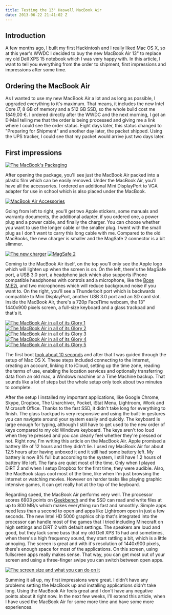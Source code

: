 ```yaml
---
title: Testing the 13" Haswell MacBook Air
date: 2013-06-22 21:41:02 Z
---
```


## Introduction

A few months ago, I built my first Hackintosh and I really liked Mac OS X, so at this year's WWDC I decided to buy the new MacBook Air 13" to replace my old Dell XPS 15 notebook which I was very happy with. In this article, I want to tell you everything from the order to shipment, first impressions and impressions after some time.

## Ordering the MacBook Air

As I wanted to use my new MacBook Air a lot and as long as possible, I upgraded everything to it's maximum. That means, it includes the new Intel Core i7, 8 GB of memory and a 512 GB SSD, so the whole build cost me 1849,00 €. I ordered directly after the WWDC and the next morning, I got an E-Mail telling me that the order is being processed and giving me a link where I could see the order status. Eight days later, this status changed to "Preparing for Shipment" and another day later, the packet shipped. Using the UPS tracker, I could see that my packet would arrive just two days later.

## First impressions

[![The MacBook's Packaging](/uploads/2013/06/MG_0664.jpg)](/uploads/2013/06/MG_0664.jpg)

After opening the package, you'll see just the MacBook Air packed into a plastic film which can be easily removed. Under the MacBook Air, you'll have all the accessories. I ordered an additional Mini DisplayPort to VGA adapter for use in school which is also placed under the MacBook.

[![MacBook Air Accessories](/uploads/2013/06/MG_0665.jpg)](/uploads/2013/06/MG_0665.jpg)

Going from left to right, you'll get two Apple stickers, some manuals and warranty documents, the additional adapter, if you ordered one, a power plug and a power cable, and finally the charger. You can choose whether you want to use the longer cable or the smaller plug. I went with the small plug as I don't want to carry this long cable with me. Compared to the old MacBooks, the new charger is smaller and the MagSafe 2 connector is a bit slimmer.

[![The new charger](/uploads/2013/06/MG_0669.jpg)](/uploads/2013/06/MG_0669.jpg)
[![MagSafe 2](/uploads/2013/06/MG_0666.jpg)](/uploads/2013/06/MG_0666.jpg)

Coming to the MacBook Air itself, on the top you'll only see the Apple logo which will lighten up when the screen is on. On the left, there's the MagSafe port, a USB 3.0 port, a headphone jack which also supports iPhone compatible headphones with controls and a microphone, like the [Bose MIE2i](/bose-mie2i-review/ "Bose MIE2i Headphones Review"), and two microphones which will reduce background noise if you want to. On the right, you'll see a Thunderbolt port which is backwards compatible to Mini DisplayPort, another USB 3.0 port and an SD card slot. Inside the MacBook Air, there's a 720p FaceTime webcam, the 13" 1440x900 pixels screen, a full-size keyboard and a glass trackpad and that's it.

[![The MacBook Air in all of its Glory 1](/uploads/2013/06/MG_0670.jpg)](/uploads/2013/06/MG_0670.jpg)
[![The MacBook Air in all of its Glory 2](/uploads/2013/06/MG_0671.jpg)](/uploads/2013/06/MG_0671.jpg)
[![The MacBook Air in all of its Glory 3](/uploads/2013/06/MG_0673.jpg)](/uploads/2013/06/MG_0673.jpg)
[![The MacBook Air in all of its Glory 4](/uploads/2013/06/MG_0674.jpg)](/uploads/2013/06/MG_0674.jpg)
[![The MacBook Air in all of its Glory 5](/uploads/2013/06/MG_0675.jpg)](/uploads/2013/06/MG_0675.jpg)

The first boot [took about 10 seconds](http://www.youtube.com/watch?v=kr9sUDJJGv0) and after that I was guided through the setup of Mac OS X. These steps included connecting to the internet, creating an account, linking it to iCloud, setting up the time zone, reading the terms of use, enabling the location services and optionally transferring data from an old mac, a Windows machine or a Time Machine backup. That sounds like a lot of steps but the whole setup only took about two minutes to complete.

After the setup I installed my important applications, like Google Chrome, Skype, Dropbox, The Unarchiver, Pocket, iStat Menu, Lightroom, iWork and Microsoft Office. Thanks to the fast SSD, it didn't take long for everything to finish. The glass trackpad is very responsive and using the built-in gestures you can navigate around your system easily and quickly. The keyboard is large enough for typing, although I still have to get used to the new order of keys compared to my old Windows keyboard. The keys aren't too loud when they're pressed and you can clearly feel whether they're pressed or not. Right now, I'm writing this article on the MacBook Air. Apple promised a battery life of 12 hours and they didn't lie. I used my MacBook Air for about 12.5 hours after having unboxed it and it still had some battery left. My battery is now 8% full but according to the system, I still have 1.2 hours of battery life left. The fans are quiet most of the time. Only when I played DiRT 2 and when I setup Dropbox for the first time, they were audible. Also, the MacBook stays cool most of the time, like when I'm just browsing the internet or watching movies. However on harder tasks like playing graphic intensive games, it can get really hot at the top of the keyboard.

Regarding speed, the MacBook Air performs very well. The processor scores 6903 points on [Geekbench](http://browser.primatelabs.com/geekbench2/2082284 "Geekbench score") and the SSD can read and write files at up to 800 MB/s which makes everything run fast and smoothly. Simple apps need less than a second to open and apps like Lightroom open in just a few seconds. The new Intel HD 5000 graphics chip that's integrated into the processor can handle most of the games that I tried including Minecraft on high settings and DiRT 2 with default settings. The speakers are loud and good, but they lack some bass that my old Dell XPS 15 had and sometimes, when there's a high frequency sound, they start rattling a bit, which is a little annoying. The screen is great and with it's resolution of 1440x900 pixels, there's enough space for most of the applications. On this screen, using fullscreen apps really makes sense. That way, you can get most out of your screen and using a three-finger swipe you can switch between open apps.

[![The screen size and what you can do on it](/uploads/2013/06/Bildschirmfoto-2013-06-22-um-23.37.48.png)](/uploads/2013/06/Bildschirmfoto-2013-06-22-um-23.37.48.png)

Summing it all up, my first impressions were great. I didn't have any problems setting the MacBook up and installing applications didn't take long. Using the MacBook Air feels great and I don't have any negative points about it right now. In the next few weeks, I'll extend this article, when I have used the MacBook Air for some more time and have some more experiences.
